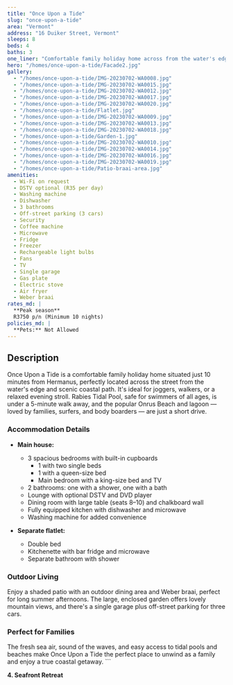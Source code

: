 ```yaml
---
title: "Once Upon a Tide"
slug: "once-upon-a-tide"
area: "Vermont"
address: "16 Duiker Street, Vermont"
sleeps: 8
beds: 4
baths: 3
one_liner: "Comfortable family holiday home across from the water's edge with easy access to beaches, tidal pools, and scenic coastal paths."
hero: "/homes/once-upon-a-tide/Facade2.jpg"
gallery:
  - "/homes/once-upon-a-tide/IMG-20230702-WA0008.jpg"
  - "/homes/once-upon-a-tide/IMG-20230702-WA0015.jpg"
  - "/homes/once-upon-a-tide/IMG-20230702-WA0012.jpg"
  - "/homes/once-upon-a-tide/IMG-20230702-WA0017.jpg"
  - "/homes/once-upon-a-tide/IMG-20230702-WA0020.jpg"
  - "/homes/once-upon-a-tide/Flatlet.jpg"
  - "/homes/once-upon-a-tide/IMG-20230702-WA0009.jpg"
  - "/homes/once-upon-a-tide/IMG-20230702-WA0013.jpg"
  - "/homes/once-upon-a-tide/IMG-20230702-WA0018.jpg"
  - "/homes/once-upon-a-tide/Garden-1.jpg"
  - "/homes/once-upon-a-tide/IMG-20230702-WA0010.jpg"
  - "/homes/once-upon-a-tide/IMG-20230702-WA0014.jpg"
  - "/homes/once-upon-a-tide/IMG-20230702-WA0016.jpg"
  - "/homes/once-upon-a-tide/IMG-20230702-WA0019.jpg"
  - "/homes/once-upon-a-tide/Patio-braai-area.jpg"
amenities:
  - Wi-Fi on request
  - DSTV optional (R35 per day)
  - Washing machine
  - Dishwasher
  - 3 bathrooms
  - Off-street parking (3 cars)
  - Security
  - Coffee machine
  - Microwave
  - Fridge
  - Freezer
  - Rechargeable light bulbs
  - Fans
  - TV
  - Single garage
  - Gas plate
  - Electric stove
  - Air fryer
  - Weber braai
rates_md: |
  **Peak season**  
  R3750 p/n (Minimum 10 nights)
policies_md: |
  **Pets:** Not Allowed
---
```


## Description
Once Upon a Tide is a comfortable family holiday home situated just 10 minutes from Hermanus, perfectly located across the street from the water's edge and scenic coastal path. It's ideal for joggers, walkers, or a relaxed evening stroll. Rabies Tidal Pool, safe for swimmers of all ages, is under a 5-minute walk away, and the popular Onrus Beach and lagoon — loved by families, surfers, and body boarders — are just a short drive.

### Accommodation Details
- **Main house:**  
  - 3 spacious bedrooms with built-in cupboards  
    - 1 with two single beds  
    - 1 with a queen-size bed  
    - Main bedroom with a king-size bed and TV  
  - 2 bathrooms: one with a shower, one with a bath  
  - Lounge with optional DSTV and DVD player  
  - Dining room with large table (seats 8–10) and chalkboard wall  
  - Fully equipped kitchen with dishwasher and microwave  
  - Washing machine for added convenience  

- **Separate flatlet:**  
  - Double bed  
  - Kitchenette with bar fridge and microwave  
  - Separate bathroom with shower  

### Outdoor Living
Enjoy a shaded patio with an outdoor dining area and Weber braai, perfect for long summer afternoons. The large, enclosed garden offers lovely mountain views, and there's a single garage plus off-street parking for three cars.

### Perfect for Families
The fresh sea air, sound of the waves, and easy access to tidal pools and beaches make Once Upon a Tide the perfect place to unwind as a family and enjoy a true coastal getaway.
\`\`\`

**4. Seafront Retreat**
